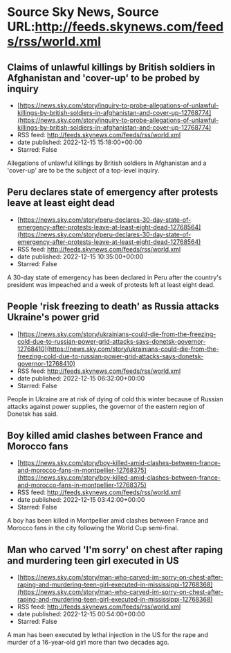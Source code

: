 # Source Sky News, Source URL:http://feeds.skynews.com/feeds/rss/world.xml

## Claims of unlawful killings by British soldiers in Afghanistan and 'cover-up' to be probed by inquiry
 - [https://news.sky.com/story/inquiry-to-probe-allegations-of-unlawful-killings-by-british-soldiers-in-afghanistan-and-cover-up-12768774](https://news.sky.com/story/inquiry-to-probe-allegations-of-unlawful-killings-by-british-soldiers-in-afghanistan-and-cover-up-12768774)
 - RSS feed: http://feeds.skynews.com/feeds/rss/world.xml
 - date published: 2022-12-15 15:18:00+00:00
 - Starred: False

Allegations of unlawful killings by British soldiers in Afghanistan and a 'cover-up' are to be the subject of a top-level inquiry.

## Peru declares state of emergency after protests leave at least eight dead
 - [https://news.sky.com/story/peru-declares-30-day-state-of-emergency-after-protests-leave-at-least-eight-dead-12768564](https://news.sky.com/story/peru-declares-30-day-state-of-emergency-after-protests-leave-at-least-eight-dead-12768564)
 - RSS feed: http://feeds.skynews.com/feeds/rss/world.xml
 - date published: 2022-12-15 10:35:00+00:00
 - Starred: False

A 30-day state of emergency has been declared in Peru after the country's president was impeached and a week of protests left at least eight dead.

## People 'risk freezing to death' as Russia attacks Ukraine's power grid
 - [https://news.sky.com/story/ukrainians-could-die-from-the-freezing-cold-due-to-russian-power-grid-attacks-says-donetsk-governor-12768410](https://news.sky.com/story/ukrainians-could-die-from-the-freezing-cold-due-to-russian-power-grid-attacks-says-donetsk-governor-12768410)
 - RSS feed: http://feeds.skynews.com/feeds/rss/world.xml
 - date published: 2022-12-15 06:32:00+00:00
 - Starred: False

People in Ukraine are at risk of dying of cold this winter because of Russian attacks against power supplies, the governor of the eastern region of Donetsk has said.

## Boy killed amid clashes between France and Morocco fans
 - [https://news.sky.com/story/boy-killed-amid-clashes-between-france-and-morocco-fans-in-montpellier-12768375](https://news.sky.com/story/boy-killed-amid-clashes-between-france-and-morocco-fans-in-montpellier-12768375)
 - RSS feed: http://feeds.skynews.com/feeds/rss/world.xml
 - date published: 2022-12-15 03:42:00+00:00
 - Starred: False

A boy has been killed in Montpellier amid clashes between France and Morocco fans in the city following the World Cup semi-final.

## Man who carved 'I'm sorry' on chest after raping and murdering teen girl executed in US
 - [https://news.sky.com/story/man-who-carved-im-sorry-on-chest-after-raping-and-murdering-teen-girl-executed-in-mississippi-12768368](https://news.sky.com/story/man-who-carved-im-sorry-on-chest-after-raping-and-murdering-teen-girl-executed-in-mississippi-12768368)
 - RSS feed: http://feeds.skynews.com/feeds/rss/world.xml
 - date published: 2022-12-15 00:54:00+00:00
 - Starred: False

A man has been executed by lethal injection in the US for the rape and murder of a 16-year-old girl more than two decades ago.
